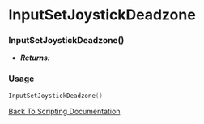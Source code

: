 # InputSetJoystickDeadzone

### InputSetJoystickDeadzone()
- ***Returns:*** 

### Usage

```Lua
InputSetJoystickDeadzone()
```


[Back To Scripting Documentation](../README.md)
